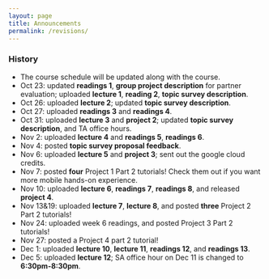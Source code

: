 ```yaml
---
layout: page
title: Announcements 
permalink: /revisions/
---
```


### History 
- The course schedule will be updated along with the course.
- Oct 23: updated **readings 1**, **group project description** for partner evaluation; uploaded **lecture 1**, **reading 2**, **topic survey description**. 
- Oct 26: uploaded **lecture 2**; updated **topic survey description**. 
- Oct 27: uploaded **readings 3** and **readings 4**. 
- Oct 31: uploaded **lecture 3** and **project 2**; updated **topic survey description**, and TA office hours.  
- Nov 2: uploaded **lecture 4** and **readings 5**, **readings 6**. 
- Nov 4: posted **topic survey proposal feedback**. 
- Nov 6: uploaded **lecture 5** and **project 3**; sent out the google cloud credits. 
- Nov 7: posted **four** Project 1 Part 2 tutorials! Check them out if you want more mobile hands-on experience.  
- Nov 10: uploaded **lecture 6**, **readings 7**, **readings 8**, and released **project 4**. 
- Nov 13&19: uploaded **lecture 7**, **lecture 8**, and posted **three** Project 2 Part 2 tutorials! 
- Nov 24: uploaded week 6 readings, and posted Project 3 Part 2 tutorials!
- Nov 27: posted a Project 4 part 2 tutorial! 
- Dec 1: uploaded **lecture 10**, **lecture 11**, **readings 12**, and **readings 13**. 
- Dec 5: uploaded **lecture 12**; SA office hour on Dec 11 is changed to **6:30pm-8:30pm**. 
